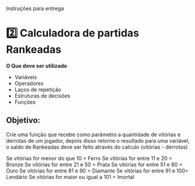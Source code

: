 Instruções para entrega
 # 2️⃣ Calculadora de partidas Rankeadas
**O Que deve ser utilizado**

- Variáveis
- Operadores
- Laços de repetição
- Estruturas de decisões
- Funções

## Objetivo:

Crie uma função que recebe como parâmetro a quantidade de vitórias e derrotas de um jogador,
depois disso retorne o resultado para uma variável, o saldo de Rankeadas deve ser feito através do calculo (vitórias - derrotas)

Se vitórias for menor do que 10 = Ferro
Se vitórias for entre 11 e 20 = Bronze
Se vitórias for entre 21 e 50 = Prata
Se vitórias for entre 51 e 80 = Ouro
Se vitórias for entre 81 e 90 = Diamante
Se vitórias for entre 91 e 100= Lendário
Se vitórias for maior ou igual a 101 = Imortal
